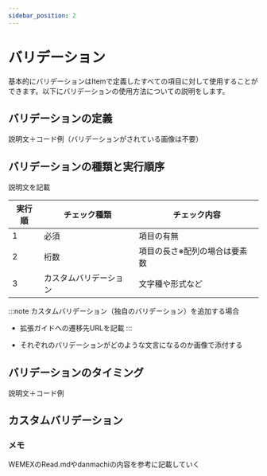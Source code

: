 ```yaml
---
sidebar_position: 2
---
```


# バリデーション
基本的にバリデーションはItemで定義したすべての項目に対して使用することができます。以下にバリデーションの使用方法についての説明をします。

## バリデーションの定義
説明文＋コード例（バリデーションがされている画像は不要）

## バリデーションの種類と実行順序
説明文を記載

| 実行順 | チェック種類           | チェック内容                  |
| ------ | ---------------------- | ----------------------------- |
| 1      | 必須                   | 項目の有無                    |
| 2      | 桁数                   | 項目の長さ※配列の場合は要素数 |
| 3      | カスタムバリデーション | 文字種や形式など              |

:::note カスタムバリデーション（独自のバリデーション）を追加する場合
- 拡張ガイドへの遷移先URLを記載
    :::

- それぞれのバリデーションがどのような文言になるのか画像で添付する

## バリデーションのタイミング
説明文＋コード例

## カスタムバリデーション

### メモ
WEMEXのRead.mdやdanmachiの内容を参考に記載していく